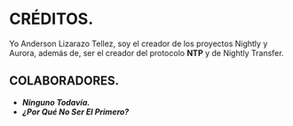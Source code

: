 # CRÉDITOS.

Yo Anderson Lizarazo Tellez, soy el creador de los proyectos Nightly y 
Aurora, además de, ser el creador del protocolo **NTP** y de Nightly Transfer.

## COLABORADORES.

 - ***Ninguno Todavía.***
 - ***¿Por Qué No Ser El Primero?***
 